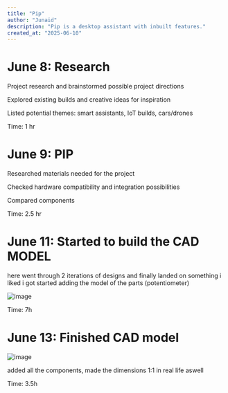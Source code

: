 ```yaml
---
title: "Pip"
author: "Junaid"
description: "Pip is a desktop assistant with inbuilt features."
created_at: "2025-06-10"
---
```


# June 8: Research

Project research and brainstormed possible project directions

Explored existing builds and creative ideas for inspiration

Listed potential themes: smart assistants, IoT builds, cars/drones

Time: 1 hr

# June 9: PIP 

Researched materials needed for the project

Checked hardware compatibility and integration possibilities

Compared components 

Time: 2.5 hr


  # June 11: Started to build the CAD MODEL 
  
  here went through 2 iterations of designs and finally landed on something i liked 
  i got started adding the model of the parts (potentiometer)


![image](https://github.com/user-attachments/assets/1056fdc7-77e3-4150-9c2c-2014dc0483bb)

Time: 7h 

# June 13: Finished CAD model 

![image](https://github.com/user-attachments/assets/e0d14abb-ba95-42f8-af57-cfbef319aef9)

added all the components, made the dimensions 1:1 in real life aswell

Time: 3.5h
